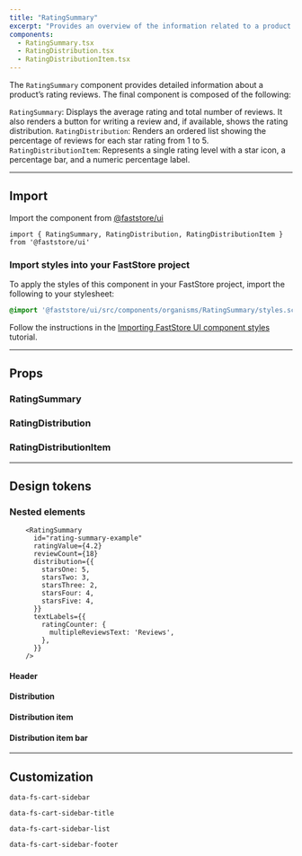 ```yaml
---
title: "RatingSummary"
excerpt: "Provides an overview of the information related to a product's reviews."
components:
  - RatingSummary.tsx
  - RatingDistribution.tsx
  - RatingDistributionItem.tsx
---
```


The `RatingSummary` component provides detailed information about a product’s rating reviews. The final component is composed of the following:

`RatingSummary`: Displays the average rating and total number of reviews. It also renders a button for writing a review and, if available, shows the rating distribution.
`RatingDistribution`: Renders an ordered list showing the percentage of reviews for each star rating from 1 to 5.
`RatingDistributionItem`: Represents a single rating level with a star icon, a percentage bar, and a numeric percentage label.

---

## Import

Import the component from [@faststore/ui](https://developers.vtex.com/docs/guides/faststore/components-index)

```tsx
import { RatingSummary, RatingDistribution, RatingDistributionItem } from '@faststore/ui'
```

### Import styles into your FastStore project

To apply the styles of this component in your FastStore project, import the following to your stylesheet:

```scss
@import '@faststore/ui/src/components/organisms/RatingSummary/styles.scss';

```

Follow the instructions in the [Importing FastStore UI component styles](https://developers.vtex.com/docs/guides/faststore/using-themes-importing-ui-components-styles) tutorial.

---

## Props

### RatingSummary

<ComponentPropsSection component="RatingSummary" />

### RatingDistribution

<ComponentPropsSection component="RatingDistribution" />

### RatingDistributionItem

<ComponentPropsSection component="RatingDistributionItem " />

---

## Design tokens

<TokenTable>
  <TokenRow
    token="--fs-rating-summary-width"
    value="100%"
  />
  <TokenDivider />
  <TokenRow
    token="--fs-rating-summary-width (tablet)"
    value="30%"
  />
  <TokenDivider />
  <TokenRow
    token="--fs-rating-summary-min-height"
    value="15rem"
  />
  <TokenRow
    token="--fs-rating-summary-line-height"
    value="1"
  />
  <TokenRow
    token="--fs-rating-summary-gap"
    value="var(--fs-spacing-4)"
  />
  <TokenRow
    token="--fs-rating-summary-padding"
    value="var(--fs-spacing-5)"
  />
  <TokenRow
    token="--fs-rating-summary-font-size"
    value="var(--fs-text-size-0)"
  />
  <TokenRow
    token="--fs-rating-summary-font-weight"
    value="var(--fs-text-weight-regular)"
  />
  <TokenRow
    token="--fs-rating-summary-border-radius"
    value="var(--fs-border-radius)"
  />
  <TokenRow
    token="--fs-rating-summary-background-color"
    value="var(--fs-color-neutral-1)"
    isColor
  />
</TokenTable>

### Nested elements

<OverviewSection>
    <RatingSummary
      id="rating-summary-example"
      ratingValue={4.2}
      reviewCount={18}
      distribution={{
        starsOne: 5,
        starsTwo: 3,
        starsThree: 2,
        starsFour: 4,
        starsFive: 4,
      }}
      textLabels={{
        ratingCounter: {
          multipleReviewsText: 'Reviews',
        },
      }}
    />
</OverviewSection>

```tsx
    <RatingSummary
      id="rating-summary-example"
      ratingValue={4.2}
      reviewCount={18}
      distribution={{
        starsOne: 5,
        starsTwo: 3,
        starsThree: 2,
        starsFour: 4,
        starsFive: 4,
      }}
      textLabels={{
        ratingCounter: {
          multipleReviewsText: 'Reviews',
        },
      }}
    />
```

#### Header

<TokenTable>
  <TokenRow
    token="--fs-rating-summary-header-vertical-gap"
    value="var(--fs-spacing-0)"
  />
  <TokenRow
    token="--fs-rating-summary-header-average-font-size"
    value="var(--fs-text-size-7)"
  />
  <TokenRow
    token="--fs-rating-summary-header-average-font-weight"
    value="var(--fs-text-weight-semibold)"
  />
  <TokenRow
    token="--fs-rating-summary-header-total-count-color"
    value="var(--fs-color-text-light)"
    isColor
  />
</TokenTable>

#### Distribution

<TokenTable>
  <TokenRow
    token="--fs-rating-distribution-vertical-gap"
    value="var(--fs-spacing-1)"
  />
</TokenTable>

#### Distribution item

<TokenTable>
  <TokenRow
    token="--fs-rating-distribution-item-gap"
    value="var(--fs-spacing-2)"
  />
  <TokenRow
    token="--fs-rating-distribution-item-star-gap"
    value="var(--fs-spacing-0)"
  />
  <TokenRow
    token="--fs-rating-distribution-item-star-icon-size"
    value="var(--fs-spacing-2)"
  />
</TokenTable>

#### Distribution item bar

<TokenTable>
  <TokenRow
    token="--fs-rating-distribution-item-bar-height"
    value="var(--fs-spacing-0)"
  />
  <TokenRow
    token="--fs-rating-distribution-item-bar-radius"
    value="var(--fs-border-radius-pill)"
  />
  <TokenRow
    token="--fs-rating-distribution-item-bar-track-color"
    value="var(--fs-color-neutral-2)"
    isColor
  />
  <TokenRow
    token="--fs-rating-distribution-item-bar-fill-color"
    value="var(--fs-color-main-2)"
    isColor
  />
  <TokenRow
    token="--fs-rating-distribution-item-bar-transition-function"
    value="var(--fs-transition-function)"
  />
  <TokenRow
    token="--fs-rating-distribution-item-bar-transition-property"
    value="var(--fs-transition-property)"
  />
  <TokenRow
    token="--fs-rating-distribution-item-bar-transition-timing"
    value="var(--fs-transition-timing)"
  />
</TokenTable>

---

## Customization

`data-fs-cart-sidebar`

`data-fs-cart-sidebar-title`

`data-fs-cart-sidebar-list`

`data-fs-cart-sidebar-footer`
